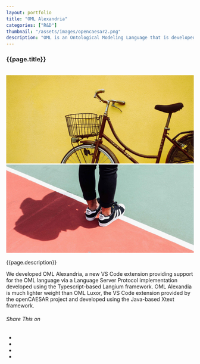 ```yaml
---
layout: portfolio
title: "OML Alexandria"
categories: ["R&D"]
thumbnail: "/assets/images/opencaesar2.png"
description: "OML is an Ontological Modeling Language that is developed by the Jet Propulsion Laboratory"
---
```

<div class="col-lg-8 text-center">
<h3 class="mb-3 mt">{{page.title}}</h3>

<div class="col-lg-12 mt">
	<div class="carousel slide" id="single-slide">
		<div class="carousel-inner">
			<div class="carousel-item active">
				<img src="https://www.opencaesar.io/assets/img/oml.png" alt="" class="img-fluid">
			</div>
			<div class="carousel-item">
				<img src="/assets/images/blog/blog-single.jpg" alt="" class="img-fluid">
			</div>
			<div class="carousel-item">
				<img src="/assets/images/portfolio/portfolio-single.jpg" alt="" class="img-fluid">
			</div>
		</div>
		<!--<div class="text-center mt-4">
			<a class="control-prev" href="#single-slide" role="button" data-slide="prev">
				<span class="fa fa-long-arrow-alt-left" aria-hidden="true"></span>
			</a>
			<a class="control-next" href="#single-slide" role="button" data-slide="next">
				<span class="fa fa-long-arrow-alt-right" aria-hidden="true"></span>
			</a>
		</div>-->
	</div>
</div>

<p>{{page.description}}</p>

<div class="col-lg-12 text-left mt-5">
	<p>We developed OML Alexandria, a new VS Code extension providing support for the OML language via a Language Server Protocol implementation developed using the Typescript-based Langium framework. OML Alexandia is much lighter weight than OML Luxor, the VS Code extension provided by the openCAESAR project and developed using the Java-based Xtext framework.</p>
</div>

<div class="post-single-share py-4 mt-4 mb+5">
		<h6 class="text-white">Share This on</h6>
		<ul class="list-inline socials-links mb-0">
			<li class="list-inline-item">
				<a href="#" class="active"><i class="ti-facebook"></i></a>
			</li>
			<li class="list-inline-item">
				<a href="#"><i class="ti-twitter"></i></a>
			</li>
			<li class="list-inline-item">
				<a href="#"><i class="ti-vimeo"></i></a>
			</li>
			<li class="list-inline-item">
				<a href="#"><i class="ti-linkedin"></i></a>
			</li>
		</ul>
	</div>
</div>
